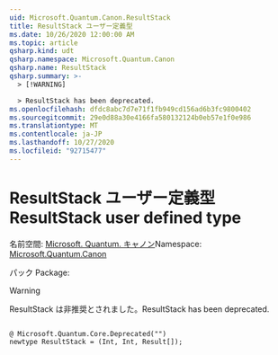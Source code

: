 ```yaml
---
uid: Microsoft.Quantum.Canon.ResultStack
title: ResultStack ユーザー定義型
ms.date: 10/26/2020 12:00:00 AM
ms.topic: article
qsharp.kind: udt
qsharp.namespace: Microsoft.Quantum.Canon
qsharp.name: ResultStack
qsharp.summary: >-
  > [!WARNING]

  > ResultStack has been deprecated.
ms.openlocfilehash: dfdc8abc7d7e71f1fb949cd156ad6b3fc9800402
ms.sourcegitcommit: 29e0d88a30e4166fa580132124b0eb57e1f0e986
ms.translationtype: MT
ms.contentlocale: ja-JP
ms.lasthandoff: 10/27/2020
ms.locfileid: "92715477"
---
```

# <a name="resultstack-user-defined-type"></a><span data-ttu-id="501c1-102">ResultStack ユーザー定義型</span><span class="sxs-lookup"><span data-stu-id="501c1-102">ResultStack user defined type</span></span>

<span data-ttu-id="501c1-103">名前空間: [Microsoft. Quantum. キャノン](xref:Microsoft.Quantum.Canon)</span><span class="sxs-lookup"><span data-stu-id="501c1-103">Namespace: [Microsoft.Quantum.Canon](xref:Microsoft.Quantum.Canon)</span></span>

<span data-ttu-id="501c1-104">パック [](https://nuget.org/packages/)</span><span class="sxs-lookup"><span data-stu-id="501c1-104">Package: [](https://nuget.org/packages/)</span></span>


> [!WARNING]
> <span data-ttu-id="501c1-105">ResultStack は非推奨とされました。</span><span class="sxs-lookup"><span data-stu-id="501c1-105">ResultStack has been deprecated.</span></span>



```qsharp

@ Microsoft.Quantum.Core.Deprecated("")
newtype ResultStack = (Int, Int, Result[]);
```

